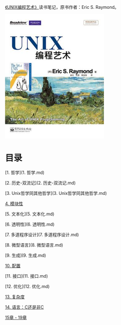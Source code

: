 [《UNIX编程艺术》](https://book.douban.com/subject/5387401/)读书笔记，原书作者：Eric S. Raymond。

![](img/cover.jpg)

# 目录

[1. 哲学](1. 哲学.md)

[2. 历史-双流记](2. 历史-双流记.md)

[3. Unix哲学同其他哲学](3. Unix哲学同其他哲学.md)

[4. 模块性](4. 模块性.md)

[5. 文本化](5. 文本化.md)

[6. 透明性](6. 透明性.md)

[7. 多道程序设计](7. 多道程序设计.md)

[8. 微型语言](8. 微型语言.md)

[9. 生成](9. 生成.md)

[10. 配置](10. 配置.md)

[11. 接口](11. 接口.md)

[12. 优化](12. 优化.md)

[13. 复杂度](13. 复杂度.md)

[14. 语言：C还是非C](14. 语言：C还是非C.md)

[15章 - 19章](15-19.md)
